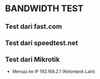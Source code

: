 # BANDWIDTH TEST

## Test dari fast.com

## Test dari speedtest.net

## Test dari Mikrotik

- Menuju ke IP 192.168.2.1 (Kelompok Lain)


